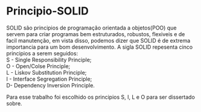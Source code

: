 # Principio-SOLID
  SOLID são principios de programação orientada a objetos(POO) que servem para criar programas bem estruturados, robustos, flexiveis e de facil manutenção, em vista disso,
podemos dizer que SOLID é de extrema importancia para um bom desenvolvimento.
  A sigla SOLID repesenta cinco principios a serem seguidos:  
S - Single Responsibility Principle;  
O - Open/Colse Principle;  
L - Liskov Substitution Principle;  
I - Interface Segregation Principle;  
D- Dependency Inversion Principle.  

  Para esse trabalho foi escolhido os principios S, I, L e O para ser dissertado sobre.  
